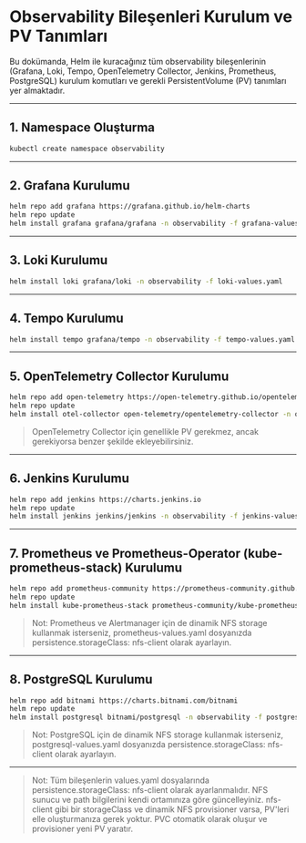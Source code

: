 # Observability Bileşenleri Kurulum ve PV Tanımları

Bu dokümanda, Helm ile kuracağınız tüm observability bileşenlerinin (Grafana, Loki, Tempo, OpenTelemetry Collector, Jenkins, Prometheus, PostgreSQL) kurulum komutları ve gerekli PersistentVolume (PV) tanımları yer almaktadır.

---

## 1. Namespace Oluşturma
```bash
kubectl create namespace observability
```

---

## 2. Grafana Kurulumu
```bash
helm repo add grafana https://grafana.github.io/helm-charts
helm repo update
helm install grafana grafana/grafana -n observability -f grafana-values.yaml
```

---

## 3. Loki Kurulumu
```bash
helm install loki grafana/loki -n observability -f loki-values.yaml
```

---

## 4. Tempo Kurulumu
```bash
helm install tempo grafana/tempo -n observability -f tempo-values.yaml
```

---

## 5. OpenTelemetry Collector Kurulumu
```bash
helm repo add open-telemetry https://open-telemetry.github.io/opentelemetry-helm-charts
helm repo update
helm install otel-collector open-telemetry/opentelemetry-collector -n observability -f otel-collector-values.yaml
```

> OpenTelemetry Collector için genellikle PV gerekmez, ancak gerekiyorsa benzer şekilde ekleyebilirsiniz.

---

## 6. Jenkins Kurulumu
```bash
helm repo add jenkins https://charts.jenkins.io
helm repo update
helm install jenkins jenkins/jenkins -n observability -f jenkins-values.yaml
```

---

## 7. Prometheus ve Prometheus-Operator (kube-prometheus-stack) Kurulumu
```bash
helm repo add prometheus-community https://prometheus-community.github.io/helm-charts
helm repo update
helm install kube-prometheus-stack prometheus-community/kube-prometheus-stack -n observability --create-namespace -f prometheus-values.yaml
```

> Not: Prometheus ve Alertmanager için de dinamik NFS storage kullanmak isterseniz, prometheus-values.yaml dosyanızda persistence.storageClass: nfs-client olarak ayarlayın.

---

## 8. PostgreSQL Kurulumu
```bash
helm repo add bitnami https://charts.bitnami.com/bitnami
helm repo update
helm install postgresql bitnami/postgresql -n observability -f postgresql-values.yaml
```

> Not: PostgreSQL için de dinamik NFS storage kullanmak isterseniz, postgresql-values.yaml dosyanızda persistence.storageClass: nfs-client olarak ayarlayın.

---

> Not: Tüm bileşenlerin values.yaml dosyalarında persistence.storageClass: nfs-client olarak ayarlanmalıdır.
> NFS sunucu ve path bilgilerini kendi ortamınıza göre güncelleyiniz.
> nfs-client gibi bir storageClass ve dinamik NFS provisioner varsa, PV'leri elle oluşturmanıza gerek yoktur. PVC otomatik olarak oluşur ve provisioner yeni PV yaratır.
